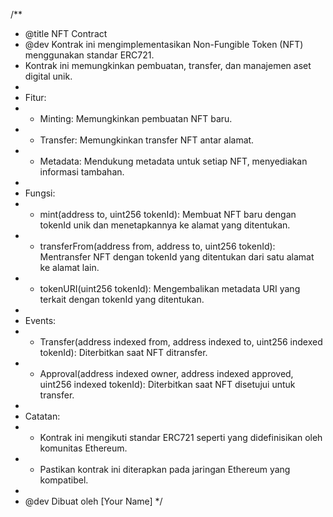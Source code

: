 /**
 * @title NFT Contract
 * @dev Kontrak ini mengimplementasikan Non-Fungible Token (NFT) menggunakan standar ERC721.
 * Kontrak ini memungkinkan pembuatan, transfer, dan manajemen aset digital unik.
 * 
 * Fitur:
 * - Minting: Memungkinkan pembuatan NFT baru.
 * - Transfer: Memungkinkan transfer NFT antar alamat.
 * - Metadata: Mendukung metadata untuk setiap NFT, menyediakan informasi tambahan.
 * 
 * Fungsi:
 * - mint(address to, uint256 tokenId): Membuat NFT baru dengan tokenId unik dan menetapkannya ke alamat yang ditentukan.
 * - transferFrom(address from, address to, uint256 tokenId): Mentransfer NFT dengan tokenId yang ditentukan dari satu alamat ke alamat lain.
 * - tokenURI(uint256 tokenId): Mengembalikan metadata URI yang terkait dengan tokenId yang ditentukan.
 * 
 * Events:
 * - Transfer(address indexed from, address indexed to, uint256 indexed tokenId): Diterbitkan saat NFT ditransfer.
 * - Approval(address indexed owner, address indexed approved, uint256 indexed tokenId): Diterbitkan saat NFT disetujui untuk transfer.
 * 
 * Catatan:
 * - Kontrak ini mengikuti standar ERC721 seperti yang didefinisikan oleh komunitas Ethereum.
 * - Pastikan kontrak ini diterapkan pada jaringan Ethereum yang kompatibel.
 * 
 * @dev Dibuat oleh [Your Name]
 */